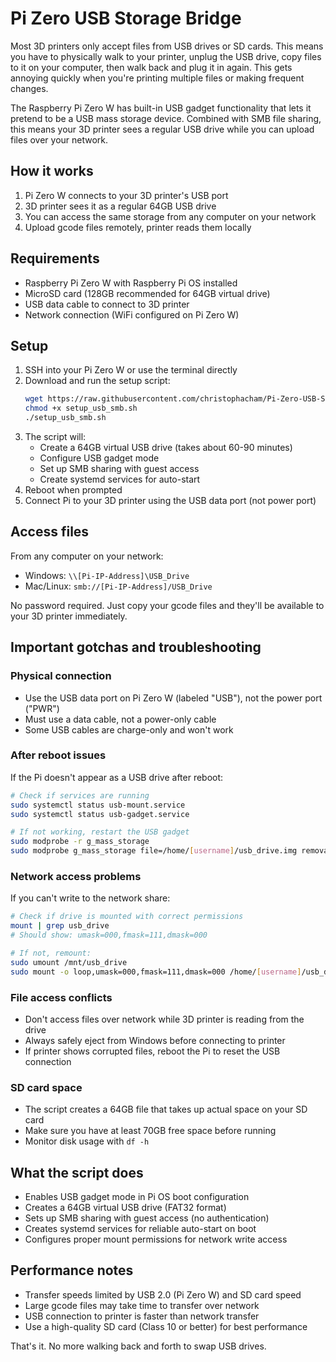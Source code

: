 # Pi Zero USB Storage Bridge

Most 3D printers only accept files from USB drives or SD cards. This means you have to physically walk to your printer, unplug the USB drive, copy files to it on your computer, then walk back and plug it in again. This gets annoying quickly when you're printing multiple files or making frequent changes.

The Raspberry Pi Zero W has built-in USB gadget functionality that lets it pretend to be a USB mass storage device. Combined with SMB file sharing, this means your 3D printer sees a regular USB drive while you can upload files over your network.

## How it works

1. Pi Zero W connects to your 3D printer's USB port
2. 3D printer sees it as a regular 64GB USB drive
3. You can access the same storage from any computer on your network
4. Upload gcode files remotely, printer reads them locally

## Requirements

- Raspberry Pi Zero W with Raspberry Pi OS installed
- MicroSD card (128GB recommended for 64GB virtual drive)
- USB data cable to connect to 3D printer
- Network connection (WiFi configured on Pi Zero W)

## Setup

1. SSH into your Pi Zero W or use the terminal directly
2. Download and run the setup script:
   ```bash
   wget https://raw.githubusercontent.com/christophacham/Pi-Zero-USB-Storage-Bridge/main/setup_usb_smb.sh
   chmod +x setup_usb_smb.sh
   ./setup_usb_smb.sh
   ```
3. The script will:
   - Create a 64GB virtual USB drive (takes about 60-90 minutes)
   - Configure USB gadget mode
   - Set up SMB sharing with guest access
   - Create systemd services for auto-start
4. Reboot when prompted
5. Connect Pi to your 3D printer using the USB data port (not power port)

## Access files

From any computer on your network:
- Windows: `\\[Pi-IP-Address]\USB_Drive`
- Mac/Linux: `smb://[Pi-IP-Address]/USB_Drive`

No password required. Just copy your gcode files and they'll be available to your 3D printer immediately.

## Important gotchas and troubleshooting

### Physical connection
- Use the USB data port on Pi Zero W (labeled "USB"), not the power port ("PWR")
- Must use a data cable, not a power-only cable
- Some USB cables are charge-only and won't work

### After reboot issues
If the Pi doesn't appear as a USB drive after reboot:
```bash
# Check if services are running
sudo systemctl status usb-mount.service
sudo systemctl status usb-gadget.service

# If not working, restart the USB gadget
sudo modprobe -r g_mass_storage
sudo modprobe g_mass_storage file=/home/[username]/usb_drive.img removable=1 ro=0 stall=0
```

### Network access problems
If you can't write to the network share:
```bash
# Check if drive is mounted with correct permissions
mount | grep usb_drive
# Should show: umask=000,fmask=111,dmask=000

# If not, remount:
sudo umount /mnt/usb_drive
sudo mount -o loop,umask=000,fmask=111,dmask=000 /home/[username]/usb_drive.img /mnt/usb_drive
```

### File access conflicts
- Don't access files over network while 3D printer is reading from the drive
- Always safely eject from Windows before connecting to printer
- If printer shows corrupted files, reboot the Pi to reset the USB connection

### SD card space
- The script creates a 64GB file that takes up actual space on your SD card
- Make sure you have at least 70GB free space before running
- Monitor disk usage with `df -h`

## What the script does

- Enables USB gadget mode in Pi OS boot configuration
- Creates a 64GB virtual USB drive (FAT32 format) 
- Sets up SMB sharing with guest access (no authentication)
- Creates systemd services for reliable auto-start on boot
- Configures proper mount permissions for network write access

## Performance notes

- Transfer speeds limited by USB 2.0 (Pi Zero W) and SD card speed
- Large gcode files may take time to transfer over network
- USB connection to printer is faster than network transfer
- Use a high-quality SD card (Class 10 or better) for best performance

That's it. No more walking back and forth to swap USB drives.
